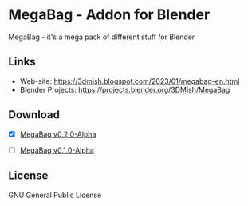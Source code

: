 # MegaBag - Addon for Blender
MegaBag - it's a mega pack of different stuff for Blender

## Links
- Web-site: https://3dmish.blogspot.com/2023/01/megabag-en.html
- Blender Projects: https://projects.blender.org/3DMish/MegaBag

## Download
- [X] [MegaBag v0.2.0-Alpha](https://github.com/3DMish/MegaBag/raw/main/releases/megabag-0-2-0-alpha.zip)
- [ ] [MegaBag v0.1.0-Alpha](https://github.com/3DMish/MegaBag/raw/main/releases/megabag-0-1-0-alpha.zip)


## License
GNU General Public License
